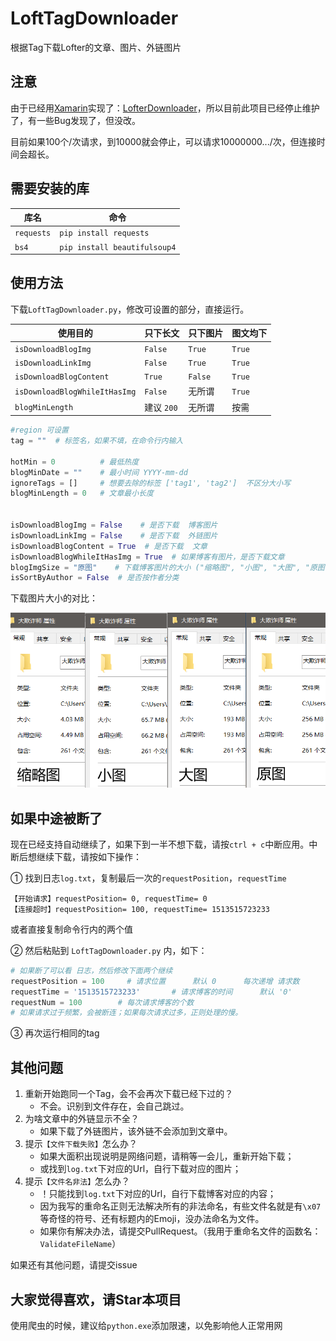 # LoftTagDownloader
根据Tag下载Lofter的文章、图片、外链图片

## 注意

由于已经用[Xamarin](https://github.com/xamarin/Xamarin.Forms)实现了：[LofterDownloader](https://github.com/justype/LofterDownloader)，所以目前此项目已经停止维护了，有一些Bug发现了，但没改。

目前如果100个/次请求，到10000就会停止，可以请求10000000.../次，但连接时间会超长。

## 需要安装的库
| 库名       | 命令                         |
| ---------- | ---------------------------- |
| `requests` | `pip install requests`       |
| `bs4`      | `pip install beautifulsoup4` |

## 使用方法

下载`LoftTagDownloader.py`，修改可设置的部分，直接运行。

| 使用目的                      | 只下长文   | 只下图片 | 图文均下 |
| ----------------------------- | ---------- | -------- | -------- |
| `isDownloadBlogImg`           | `False`    | `True`   | `True`   |
| `isDownloadLinkImg`           | `False`    | `True`   | `True`   |
| `isDownloadBlogContent`       | `True`     | `False`  | `True`   |
| `isDownloadBlogWhileItHasImg` | `False`    | 无所谓   | `True`   |
| `blogMinLength`               | 建议 `200` | 无所谓   | 按需     |

```python
#region 可设置
tag = ""  # 标签名，如果不填，在命令行内输入

hotMin = 0          # 最低热度
blogMinDate = ""    # 最小时间 YYYY-mm-dd
ignoreTags = []     # 想要去除的标签 ['tag1', 'tag2']  不区分大小写
blogMinLength = 0   # 文章最小长度


isDownloadBlogImg = False    # 是否下载  博客图片
isDownloadLinkImg = False    # 是否下载  外链图片
isDownloadBlogContent = True  # 是否下载  文章
isDownloadBlogWhileItHasImg = True  # 如果博客有图片，是否下载文章
blogImgSize = "原图"    # 下载博客图片的大小 ("缩略图", "小图", "大图", "原图")
isSortByAuthor = False  # 是否按作者分类
```

下载图片大小的对比：

![ImgSize](imgs/ImgSize.png)

## 如果中途被断了

现在已经支持自动继续了，如果下到一半不想下载，请按`ctrl + c`中断应用。中断后想继续下载，请按如下操作：

① 找到日志`log.txt`，复制最后一次的`requestPosition`，`requestTime`

```
【开始请求】requestPosition= 0, requestTime= 0
【连接超时】requestPosition= 100, requestTime= 1513515723233
```

或者直接复制命令行内的两个值

② 然后粘贴到 `LoftTagDownloader.py` 内，如下：

```python
# 如果断了可以看 日志，然后修改下面两个继续
requestPosition = 100     # 请求位置      默认 0      每次递增 请求数
requestTime = '1513515723233'       # 请求博客的时间      默认 '0'
requestNum = 100        # 每次请求博客的个数
# 如果请求过于频繁，会被断连；如果每次请求过多，正则处理的慢。
```

③ 再次运行相同的tag

## 其他问题

1. 重新开始跑同一个Tag，会不会再次下载已经下过的？
    - 不会。识别到文件存在，会自己跳过。
2. 为啥文章中的外链显示不全？
    - 如果下载了外链图片，该外链不会添加到文章中。
3. 提示`【文件下载失败】`怎么办？
    - 如果大面积出现说明是网络问题，请稍等一会儿，重新开始下载；
    - 或找到`log.txt`下对应的Url，自行下载对应的图片；
4. 提示`【文件名非法】`怎么办？
    - ！只能找到`log.txt`下对应的Url，自行下载博客对应的内容；
    - 因为我写的重命名正则无法解决所有的非法命名，有些文件名就是有`\x07`等奇怪的符号、还有标题内的Emoji，没办法命名为文件。
    - 如果你有解决办法，请提交PullRequest。（我用于重命名文件的函数名：`ValidateFileName`）

如果还有其他问题，请提交issue

## 大家觉得喜欢，请Star本项目

使用爬虫的时候，建议给`python.exe`添加限速，以免影响他人正常用网
